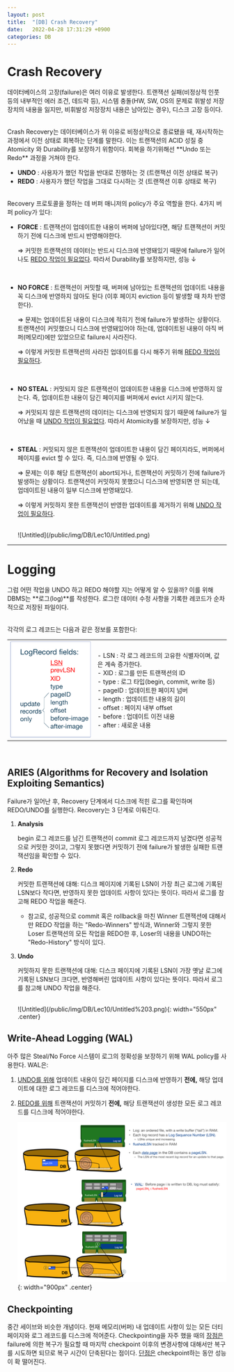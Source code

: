 ```yaml
---
layout: post
title:  "[DB] Crash Recovery"
date:   2022-04-28 17:31:29 +0900
categories: DB
---
```


# Crash Recovery

데이터베이스의 고장(failure)은 여러 이유로 발생한다. 트랜잭션 실패(비정상적 인풋 등의 내부적인 에러 조건, 데드락 등), 시스템 충돌(HW, SW, OS의 문제로 휘발성 저장장치의 내용을 잃지만, 비휘발성 저장장치 내용은 남아있는 경우), 디스크 고장 등이다. 

<br>
Crash Recovery는 데이터베이스가 위 이유로 비정상적으로 종료됐을 때, 재시작하는 과정에서 이전 상태로 회복하는 단계를 말한다. 이는 트랜잭션의 ACID 성질 중 Atomicity 와 Durability를 보장하기 위함이다. 회복을 하기위해선 **Undo 또는 Redo** 과정을 거쳐야 한다.

- **UNDO** : 사용자가 했던 작업을 반대로 진행하는 것 (트랜잭션 이전 상태로 복구)
- **REDO** : 사용자가 했던 작업을 그대로 다시하는 것 (트랜잭션 이후 상태로 복구)

<br>
Recovery 프로토콜을 정하는 데 버퍼 매니저의 policy가 주요 역할을 한다. 4가지 버퍼 policy가 있다:

- **FORCE** : 트랜잭션이 업데이트한 내용이 버퍼에 남아있다면, 해당 트랜잭션이 커밋하기 전에 디스크에 반드시 반영해야한다.
    
    ⇒ 커밋한 트랜잭션의 데이터는 반드시 디스크에 반영돼있기 때문에 failure가 일어나도 <U>REDO 작업이 필요없다</U>. 따라서 Durability를 보장하지만, 성능 ↓
    
    <br>
- **NO FORCE** : 트랜잭션이 커밋할 때, 버퍼에 남아있는 트랜잭션의 업데이트 내용을 꼭 디스크에 반영하지 않아도 된다 (이후 페이지 eviction 등이 발생할 때 차차 반영한다).

    ⇒ 문제는 업데이트된 내용이 디스크에 적히기 전에 failure가 발생하는 상황이다. 트랜잭션이 커밋했으니 디스크에 반영돼있어야 하는데, 업데이트된 내용이 아직 버퍼(메모리)에만 있었으므로 failure시 사라진다.
    
    ⇒ 이렇게 커밋한 트랜잭션의 사라진 업데이트를 다시 해주기 위해 <U>REDO 작업이 필요하다</U>.

    <br>
- **NO STEAL** : 커밋되지 않은 트랜잭션이 업데이트한 내용을 디스크에 반영하지 않는다. 즉, 업데이트한 내용이 담긴 페이지를 버퍼에서 evict 시키지 않는다.
    
    ⇒ 커밋되지 않은 트랜잭션의 데이터는 디스크에 반영되지 않기 때문에 failure가 일어났을 때 <U>UNDO 작업이 필요없다</U>. 따라서 Atomicity를 보장하지만, 성능 ↓ 
    
    <br>
- **STEAL** : 커밋되지 않은 트랜잭션이 업데이트한 내용이 담긴 페이지라도, 버퍼에서 페이지를 evict 할 수 있다. 즉, 디스크에 반영될 수 있다.
    
    ⇒ 문제는 이후 해당 트랜잭션이 abort되거나, 트랜잭션이 커밋하기 전에 failure가 발생하는 상황이다. 트랜잭션이 커밋하지 못했으니 디스크에 반영되면 안 되는데, 업데이트된 내용이 일부 디스크에 반영돼있다.
    
    ⇒ 이렇게 커밋하지 못한 트랜잭션이 반영한 업데이트를 제거하기 위해 <U>UNDO 작업이 필요하다</U>.
    
    <br>
    ![Untitled](/public/img/DB/Lec10/Untitled.png)

<hr>

# Logging

그럼 어떤 작업을 UNDO 하고 REDO 해야할 지는 어떻게 알 수 있을까? 이를 위해 DBMS는 **로그(log)**를 작성한다. 로그란 데이터 수정 사항을 기록한 레코드가 순차적으로 저장된 파일이다. 

<br>
각각의 로그 레코드는 다음과 같은 정보를 포함한다:

<table>
<tr>
<td>
<img src="/public/img/DB/Lec10/Untitled%201.png" style="width:200px ; min-width:150px"></td>
<td style="text-align: left">
- LSN : 각 로그 레코드의 고유한 식별자이며, 값은 계속 증가한다. <br>
- XID : 로그를 만든 트랜잭션의 ID <br>
- type : 로그 타입(begin, commit, write 등) <br>
- pageID : 업데이트한 페이지 넘버 <br>
- length : 업데이트한 내용의 길이 <br>
- offset : 페이지 내부 offset <br>
- before : 업데이트 이전 내용 <br>
- after : 새로운 내용 <br>
</td>
</tr>
</table>

<br>

## ARIES (Algorithms for Recovery and Isolation Exploiting Semantics)

Failure가 일어난 후, Recovery 단계에서 디스크에 적힌 로그를 확인하며 REDO/UNDO를 실행한다. Recovery는 3 단계로 이뤄진다.

1. **Analysis**

    begin 로그 레코드를 남긴 트랜잭션이 commit 로그 레코드까지 남겼다면 성공적으로 커밋한 것이고, 그렇지 못했다면 커밋하기 전에 failure가 발생한 실패한 트랜잭션임을 확인할 수 있다.
    
2. **Redo**

    커밋한 트랜잭션에 대해: 디스크 페이지에 기록된 LSN이 가장 최근 로그에 기록된 LSN보다 작다면, 반영하지 못한 업데이트 사항이 있다는 뜻이다. 따라서 로그를 참고해 REDO 작업을 해준다.
    - 참고로, 성공적으로 commit 혹은 rollback을 마친 Winner 트랜잭션에 대해서만 REDO 작업을 하는 "Redo-Winners" 방식과, Winner와 그렇지 못한 Loser 트랜잭션의 모든 작업을 REDO한 후, Loser의 내용을 UNDO하는 "Redo-History" 방식이 있다.
3. **Undo**

    커밋하지 못한 트랜잭션에 대해: 디스크 페이지에 기록된 LSN이 가장 옛날 로그에 기록된 LSN보다 크다면, 반영해버린 업데이트 사항이 있다는 뜻이다. 따라서 로그를 참고해 UNDO 작업을 해준다.

    <br>
    ![Untitled](/public/img/DB/Lec10/Untitled%203.png){: width="550px" .center}

## Write-Ahead Logging (WAL)

아주 많은 Steal/No Force 시스템이 로그의 정확성을 보장하기 위해 WAL policy를 사용한다. WAL은:

1. <U>UNDO를 위해</U> 업데이트 내용이 담긴 페이지를 디스크에 반영하기 **전에,** 해당 업데이트에 대한 로그 레코드를 디스크에 적어야한다.
2. <U>REDO를 위해</U> 트랜잭션이 커밋하기 **전에,** 해당 트랜잭션이 생성한 모든 로그 레코드를 디스크에 적어야한다.

    ![Untitled](/public/img/DB/Lec10/Untitled%202.png){: width="900px" .center}

## Checkpointing

중간 세이브와 비슷한 개념이다. 현재 메모리(버퍼) 내 업데이트 사항이 있는 모든 더티 페이지와 로그 레코드를 디스크에 적어준다. Checkpointing을 자주 했을 때의 <U>장점은</U> failure에 의한 복구가 필요할 때 마지막 checkpoint 이후의 변경사항에 대해서만 복구를 시도하면 되므로 복구 시간이 단축된다는 점이다. <U>단점은</U> checkpoint하는 동안 성능이 확 떨어진다.